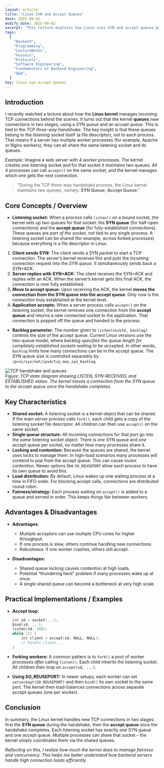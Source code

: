 ```yaml
---
layout: article
title: "Linux SYN and Accept Queues"
date: 2025-09-02
modify_date: 2025-09-02
excerpt: "This lecture explains how Linux uses SYN and accept queues per listening socket during the TCP handshake, and how multiple server processes share the same socket and queues."
tags:
  [
    "Backend",
    "Programming",
    "LectureNotes",
    "Hussein",
    "Protocols",
    "Software Engineering",
    "Fundamentals of Backend Engineering",
    "Q&A",
  ]
key: linux-syn-accept-queues
---
```


## Introduction

I recently watched a lecture about how the **Linux kernel** manages incoming TCP connections behind the scenes. It turns out that the kernel **queues** new connections in two stages, using a _SYN queue_ and an _accept queue_. This is tied to the TCP _three-way handshake_. The key insight is that these queues belong to the _listening socket_ itself (a file descriptor), not to each process. That means if a server has multiple worker processes (for example, Apache or Nginx workers), they can all _share_ the same listening socket and its queues.

_Example:_ Imagine a web server with 4 worker processes. The kernel creates one listening socket and for that socket it maintains two queues. All 4 processes can call `accept()` on the same socket, and the kernel manages which one gets the next connection.

> "During the TCP three-way handshake process, the Linux kernel maintains two queues, namely: **SYN Queue**; **Accept Queue**."

## Core Concepts / Overview

- **Listening socket:** When a process calls `listen()` on a bound socket, the kernel sets up two queues for that socket: the **SYN queue** (for half-open connections) and the **accept queue** (for fully-established connections). These queues are _part of the socket_, not tied to any single process. A listening socket can be shared (for example, across forked processes) because everything is a file descriptor in Linux.

1. **Client sends SYN:** The client sends a SYN packet to start a TCP connection. The server’s kernel receives this and puts the incoming connection request into the _SYN queue_. It simultaneously sends back a SYN+ACK.
2. **Server replies with SYN+ACK:** The client receives the SYN+ACK and replies with an ACK. When the server’s kernel gets this final ACK, the connection is now fully established.
3. **Move to accept queue:** Upon receiving the ACK, the kernel **moves the connection from the SYN queue into the accept queue**. Only now is the connection truly established at the kernel level.
4. **Application accepts:** When a server process calls `accept()` on the listening socket, the kernel removes one connection from the **accept queue** and returns a new connected socket to the application. That connection is popped off the queue and handed to the process.

- **Backlog parameter:** The number given to `listen(sockfd, backlog)` controls the size of the accept queue. Current Linux versions use the two-queue model, where _backlog specifies the queue length for completely established sockets waiting to be accepted_. In other words, `backlog` limits how many connections can be in the accept queue. The SYN queue size is controlled separately by `/proc/sys/net/ipv4/tcp_max_syn_backlog`.

![TCP handshake and queues](https://upload.wikimedia.org/wikipedia/commons/a/a2/Tcp_state_diagram_fixed.svg)  
_Figure: TCP state diagram showing LISTEN, SYN-RECEIVED, and ESTABLISHED states. The kernel moves a connection from the SYN queue to the accept queue once the handshake completes._

## Key Characteristics

- **Shared socket:** A listening socket is a kernel object that can be shared. If the main server process calls `fork()`, each child gets a copy of the listening socket file descriptor. All children can then use `accept()` on the same socket.
- **Single queue structure:** All incoming connections for that port go into _the same_ listening socket object. There is _one_ SYN queue and _one_ accept queue per socket, no matter how many processes share it.
- **Locking and contention:** Because the queues are shared, the kernel uses locks to manage them. In high-load scenarios many processes will contend to pop from the accept queue. This can cause _mutex contention_. Newer options like `SO_REUSEPORT` allow each process to have its own queue to avoid this.
- **Load distribution:** By default, Linux wakes up one waiting process at a time in FIFO order. For blocking accept calls, connections are distributed round-robin.
- **Fairness/strategy:** Each process waiting on `accept()` is added to a queue and served in order. This keeps things fair between workers.

## Advantages & Disadvantages

- **Advantages:**

  - Multiple acceptors can use multiple CPU cores for higher throughput.
  - If one process is slow, others continue handling new connections.
  - Robustness: if one worker crashes, others still accept.

- **Disadvantages:**
  - Shared queue locking causes contention at high loads.
  - Potential “thundering herd” problem if many processes wake up at once.
  - A single shared queue can become a bottleneck at very high scale.

## Practical Implementations / Examples

- **Accept loop:**
  ```c
  int sd = socket(...);
  bind(sd, ...);
  listen(sd, 100);
  while (1) {
      int client = accept(sd, NULL, NULL);
      // handle client...
  }
  ```

* **Forking workers:** A common pattern is to `fork()` a pool of worker processes *after* calling `listen()`. Each child inherits the listening socket. All children then loop on `accept(sd, ...)`.

* **Using SO\_REUSEPORT:** In newer setups, each worker can set `setsockopt(SO_REUSEPORT)` and then `bind()` its own socket to the same port. The kernel then load-balances connections across separate accept queues (one per worker).

## Conclusion

In summary, the Linux kernel handles new TCP connections in two stages: first the **SYN queue** during the handshake, then the **accept queue** once the handshake completes. Each listening socket has exactly one SYN queue and one accept queue. Multiple processes can share that socket – the kernel simply coordinates them via the shared queues.

*Reflecting on this, I realize how much the kernel does to manage fairness and concurrency. This helps me better understand how backend servers handle high connection loads efficiently.*


